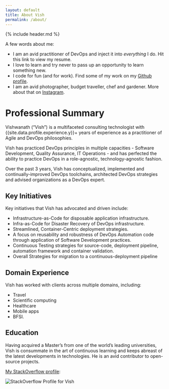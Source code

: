 ```yaml
---
layout: default
title: About Vish
permalink: /about/
---
```


{% include header.md %}

A few words about me:

* I am an avid practitioner of DevOps and inject it into *everything* I do. Hit this link to view my resume.
* I love to learn and try never to pass up an opportunity to learn something new.
* I code for fun (and for work). Find some of my work on my [Github profile](http://github.com/savishy).
* I am an avid photographer, budget traveller, chef and gardener. More about that on [Instagram](http://instagram.com/savishy).

# Professional Summary

Vishwanath (“Vish”) is a multifaceted consulting technologist with {{site.data.profile.experience.y}}+ years of experience as a practitioner of Agile and DevOps philosophies.

Vish has practiced DevOps principles in multiple capacities - Software Development, Quality Assurance, IT Operations - and has perfected the ability to practice DevOps in a role-agnostic, technology-agnostic fashion.

Over the past 3 years, Vish has conceptualized, implemented and continually-improved DevOps toolchains, architected DevOps strategies and advised organizations as a DevOps expert.

## Key Initiatives

Key initiatives that Vish has advocated and driven include:

* Infrastructure-as-Code for disposable application infrastructure.
* Infra-as-Code for Disaster Recovery of DevOps infrastructure.
* Streamlined, Container-Centric deployment strategies.
* A focus on reusability and robustness of DevOps Automation code through application of Software Development practices.
* Continuous Testing strategies for source-code, deployment pipeline, automation framework and container validation.
* Overall Strategies for migration to a continuous-deployment pipeline

## Domain Experience

Vish has worked with clients across multiple domains, including:

* Travel
* Scientific computing
* Healthcare
* Mobile apps
* BFSI.

## Education

Having acquired a Master’s from one of the world’s leading universities, Vish is consummate in the art of continuous learning and keeps abreast of the latest developments in technologies. He is an avid contributor to open-source projects.


[My StackOverflow profile](http://stackoverflow.com/users/682912):

![StackOverflow Profile for Vish](http://stackoverflow.com/users/flair/682912.png?theme=clean)
